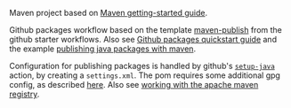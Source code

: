 Maven project based on [Maven getting-started guide][1].

Github packages workflow based on the template [maven-publish][4] from the github starter workflows. 
Also see [Github packages quickstart guide][2] and the example [publishing java packages with maven][3].

Configuration for publishing packages is handled by github's [`setup-java`][5] action, by creating a `settings.xml`.
The pom requires some additional gpg config, as described [here][7].
Also see [working with the apache maven registry][6].

[1]: https://maven.apache.org/guides/getting-started/index.html
[2]: https://docs.github.com/en/packages/quickstart
[3]: https://docs.github.com/en/actions/use-cases-and-examples/publishing-packages/publishing-java-packages-with-maven
[4]: https://github.com/actions/starter-workflows/blob/main/ci/maven-publish.yml
[5]: https://github.com/actions/setup-java/blob/main/docs/advanced-usage.md#Publishing-using-Apache-Maven
[6]: https://docs.github.com/en/packages/working-with-a-github-packages-registry/working-with-the-apache-maven-registry#publishing-a-package
[7]: https://github.com/actions/setup-java/blob/main/docs/advanced-usage.md#extra-setup-for-pomxml
